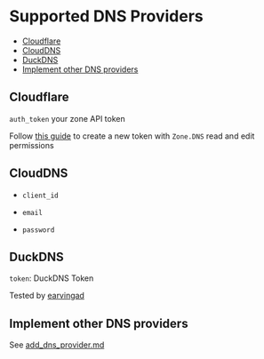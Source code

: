 # Supported DNS Providers

<!-- TOC -->
- [Cloudflare](#cloudflare)
- [CloudDNS](#clouddns)
- [DuckDNS](#duckdns)
- [Implement other DNS providers](#implement-other-dns-providers)
<!-- /TOC -->

## Cloudflare

`auth_token` your zone API token

Follow [this guide](https://cloudkul.com/blog/automcatic-renew-and-generate-ssl-on-your-website-using-lego-client/) to create a new token with `Zone.DNS` read and edit permissions

## CloudDNS

- `client_id`

- `email`

- `password`

## DuckDNS

`token`: DuckDNS Token

Tested by [earvingad](https://github.com/earvingad)

## Implement other DNS providers

See [add_dns_provider.md](docs/add_dns_provider.md)
